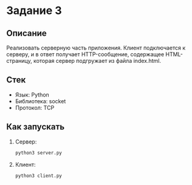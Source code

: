 # Задание 3

## Описание

Реализовать серверную часть приложения. Клиент подключается к серверу, и в ответ получает HTTP-сообщение, содержащее HTML-страницу, которая сервер подгружает из файла index.html.

## Стек

- Язык: Python
- Библиотека: socket
- Протокол: TCP

## Как запускать

1. Сервер:
    ```bash
    python3 server.py
    ```
2. Клиент:
    ```bash
    python3 client.py
    ```